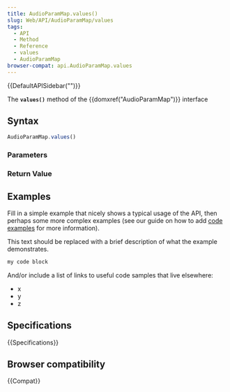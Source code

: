 ```yaml
---
title: AudioParamMap.values()
slug: Web/API/AudioParamMap/values
tags:
  - API
  - Method
  - Reference
  - values
  - AudioParamMap
browser-compat: api.AudioParamMap.values
---
```

{{DefaultAPISidebar("")}}

The **`values()`** method of the {{domxref("AudioParamMap")}} interface 

## Syntax

```js
AudioParamMap.values()
```

### Parameters



### Return Value



## Examples

Fill in a simple example that nicely shows a typical usage of the API, then perhaps some more complex examples (see our guide on how to add [code examples](/en-US/docs/MDN/Contribute/Structures/Code_examples) for more information).

This text should be replaced with a brief description of what the example demonstrates.

```js
my code block
```

And/or include a list of links to useful code samples that live elsewhere:

*   x
*   y
*   z

## Specifications

{{Specifications}}

## Browser compatibility

{{Compat}}

